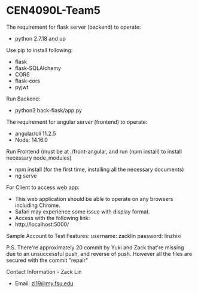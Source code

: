 # CEN4090L-Team5
The requirement for flask server (backend) to operate:
- python 2.7.18 and up

Use pip to install following:
- flask
- flask-SQLAlchemy
- CORS
- flask-cors
- pyjwt

Run Backend:
- python3 back-flask/app.py 

The requirement for angular server (frontend) to operate:
- angular/cli 11.2.5
- Node: 14.16.0

Run Frontend (must be at ./front-angular, and run (npm install) to install necessary node_modules)
- npm install (for the first time, installing all the necessary documents)
- ng serve

For Client to access web app:
- This web application should be able to operate on any browsers including Chrome.
- Safari may experience some issue with display format.
- Access with the following link:
- http://localhost:5000/

Sample Account to Test Features:
username: zacklin
password: linzhixi

P.S. There're approximately 20 commit by Yuki and Zack that're missing due to an unsuccessful
push, and reverse of push. However all the files are secured with the commit "repair"


Contact Information - Zack Lin
- Email: zl19@my.fsu.edu
